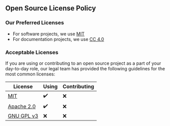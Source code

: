 ## Open Source License Policy

### Our Preferred Licenses

- For software projects, we use [MIT](https://choosealicense.com/licenses/mit/)
- For documentation projects, we use [CC 4.0](https://choosealicense.com/licenses/cc-by-4.0/)

### Acceptable Licenses

If you are using or contributing to an open source project as a part of your day-to-day role, our legal team has provided the following guidelines for the most common  licenses:

|  License | Using |  Contributing |
| -------- | --------- |  ----------- |
| [MIT](https://choosealicense.com/licenses/mit/) | :heavy_check_mark: | :x: |
| [Apache 2.0](https://choosealicense.com/licenses/apache-2.0/) | :heavy_check_mark: | :x: |
| [GNU  GPL v3](https://choosealicense.com/licenses/gpl-3.0/) | :x: | :x: |
